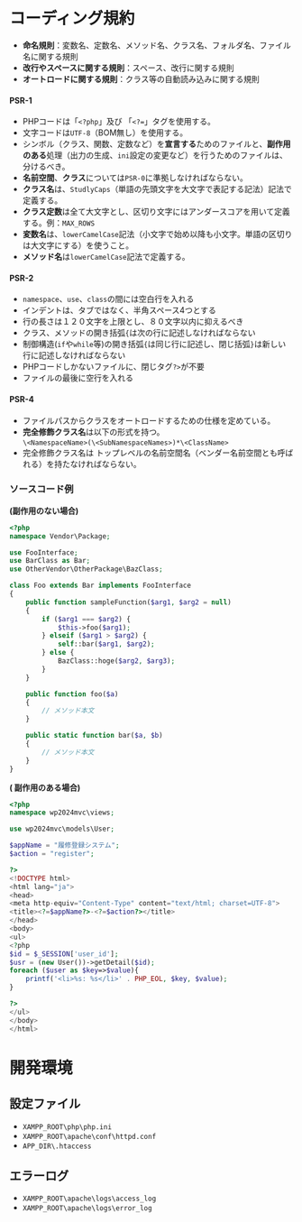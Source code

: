# コーディング規約

- **命名規則**：変数名、定数名、メソッド名、クラス名、フォルダ名、ファイル名に関する規則
- **改行やスペースに関する規則**：スペース、改行に関する規則
- **オートロードに関する規則**：クラス等の自動読み込みに関する規則

#### PSR-1

- PHPコードは「`<?php`」及び 「`<?=`」タグを使用する。
- 文字コードは`UTF-8`（BOM無し）を使用する。
- シンボル（クラス、関数、定数など）を**宣言する**ためのファイルと、**副作用のある**処理（出力の生成、`ini`設定の変更など）を行うためのファイルは、分けるべき。
- **名前空間**、**クラス**については`PSR-0`に準拠しなければならない。
- **クラス名**は、`StudlyCaps`（単語の先頭文字を大文字で表記する記法）記法で定義する。
- **クラス定数**は全て大文字とし、区切り文字にはアンダースコアを用いて定義する。例：`MAX_ROWS`
- **変数名**は、`lowerCamelCase`記法（小文字で始め以降も小文字。単語の区切りは大文字にする）を使うこと。
- **メソッド名**は`lowerCamelCase`記法で定義する。

#### PSR-2

- `namespace`、`use`、`class`の間には空白行を入れる
- インデントは、タブではなく、半角スペース4つとする
- 行の長さは１２０文字を上限とし、８０文字以内に抑えるべき
- クラス、メソッドの開き括弧`{`は次の行に記述しなければならない
- 制御構造(`if`や`while`等)の開き括弧`{`は同じ行に記述し、閉じ括弧`}`は新しい行に記述しなければならない
- PHPコードしかないファイルに、閉じタグ`?>`が不要
- ファイルの最後に空行を入れる

#### PSR-4

- ファイルパスからクラスをオートロードするための仕様を定めている。
- **完全修飾クラス名**は以下の形式を持つ。<br>
`\<NamespaceName>(\<SubNamespaceNames>)*\<ClassName>`
- 完全修飾クラス名は トップレベルの名前空間名（ベンダー名前空間とも呼ばれる）を持たなければならない。


### ソースコード例　

**(副作用のない場合)**
```php
<?php
namespace Vendor\Package;

use FooInterface;
use BarClass as Bar;
use OtherVendor\OtherPackage\BazClass;

class Foo extends Bar implements FooInterface
{
    public function sampleFunction($arg1, $arg2 = null)
    {
        if ($arg1 === $arg2) {
            $this->foo($arg1);
        } elseif ($arg1 > $arg2) {
            self::bar($arg1, $arg2);
        } else {
            BazClass::hoge($arg2, $arg3);
        }
    }

    public function foo($a)
    {
        // メソッド本文     
    }

    public static function bar($a, $b)
    {
        // メソッド本文
    }
}

```
**( 副作用のある場合)**
```php
<?php
namespace wp2024mvc\views;

use wp2024mvc\models\User;

$appName = "履修登録システム";
$action = "register";

?>
<!DOCTYPE html>
<html lang="ja">
<head>
<meta http-equiv="Content-Type" content="text/html; charset=UTF-8">
<title><?=$appName?>-<?=$action?></title>
</head>
<body>
<ul>
<?php
$id = $_SESSION['user_id'];
$usr = (new User())->getDetail($id);
foreach ($user as $key=>$value){
    printf('<li>%s: %s</li>' . PHP_EOL, $key, $value); 
}

?>
</ul>
</body>
</html>
```
# 開発環境

## 設定ファイル

- `XAMPP_ROOT\php\php.ini`
- `XAMPP_ROOT\apache\conf\httpd.conf`
- `APP_DIR\.htaccess`

## エラーログ

- `XAMPP_ROOT\apache\logs\access_log`
- `XAMPP_ROOT\apache\logs\error_log`
